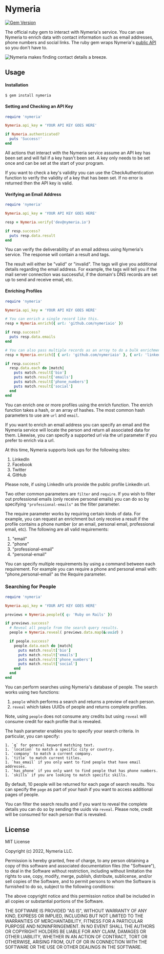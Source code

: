 # Nymeria

[![Gem Version](https://badge.fury.io/rb/nymeria.svg)](https://badge.fury.io/rb/nymeria)

The official ruby gem to interact with Nymeria's service. You can use Nymeria to enrich data with
contact information such as email addresses, phone numbers and social links. The ruby gem wraps
Nymeria's [public API](https://www.nymeria.io/developers) so you don't have to.

![Nymeria makes finding contact details a breeze.](https://www.nymeria.io/assets/images/marquee.png)

## Usage

#### Installation

```bash
$ gem install nymeria
```

#### Setting and Checking an API Key

```ruby
require 'nymeria'

Nymeria.api_key = 'YOUR API KEY GOES HERE'

if Nymeria.authenticated?
  puts 'Success!'
end
```

All actions that interact with the Nymeria service assume an API key has been
set and will fail if a key hasn't been set. A key only needs to be set once and
can be set at the start of your program.

If you want to check a key's validity you can use the CheckAuthentication
function to verify the validity of a key that has been set. If no error is
returned then the API key is valid.

#### Verifying an Email Address

```ruby
require 'nymeria'

Nymeria.api_key = 'YOUR API KEY GOES HERE'

resp = Nymeria.verify('dev@nymeria.io')

if resp.success?
  puts resp.data.result
end
```

You can verify the deliverability of an email address using Nymeria's service.
The response will contain a result and tags.

The result will either be "valid" or "invalid". The tags will give you
additional details regarding the email address. For example, the tags will tell
you if the mail server connection was successful, if the domain's DNS records
are set up to send and receive email, etc.

#### Enriching Profiles

```ruby
require 'nymeria'

Nymeria.api_key = 'YOUR API KEY GOES HERE'

# You can enrich a single record like this.
resp = Nymeria.enrich({ url: 'github.com/nymeriaio' })

if resp.success?
  puts resp.data.emails
end

# You can also pass multiple records as an array to do a bulk enrichment.
resp = Nymeria.enrich([ { url: 'github.com/nymeriaio' }, { url: 'linkedin.com/in/wozniaksteve' } ])

if resp.success?
  resp.data.each do |match|
    puts match.result['bio']
    puts match.result['emails']
    puts match.result['phone_numbers']
    puts match.result['social']
  end
end
```

You can enrich one or more profiles using the enrich function. The enrich
function takes a hash, or an array of hashes. The most common hash parameters to
use are `url` and `email`.

If you want to enrich an email address you can specify an email and the Nymeria
service will locate the person and return all associated data for them.
Likewise, you can specify a supported url via the url parameter if you prefer
to enrich via a url.

At this time, Nymeria supports look ups for the following sites:

1. LinkedIn
1. Facebook
1. Twitter
1. GitHub

Please note, if using LinkedIn urls provide the public profile
LinkedIn url.

Two other common parameters are `filter` and `require`. If you wish to filter out
professional emails (only receive personal emails) you can do so by specifying
`"professional-emails"` as the filter parameter.

The require parameter works by requiring certain kinds of data.  For example, you
can request an enrichment but only receive a result if the profile contains a phone
number (or an email, personal email, professional email, etc). The following are all
valid requirements:

1. "email"
1. "phone"
1. "professional-email"
1. "personal-email"

You can specify multiple requirements by using a command between each requirement.
For example you can require a phone and personal email with: "phone,personal-email"
as the Require parameter.

### Searching for People

```ruby
require 'nymeria'

Nymeria.api_key = 'YOUR API KEY GOES HERE'

previews = Nymeria.people({ q: 'Ruby on Rails' })

if previews.success?
  # Reveal all people from the search query results.
  people = Nymeria.reveal( previews.data.map(&:uuid) )

  if people.success?
    people.data.each do |match|
      puts match.result['bio']
      puts match.result['emails']
      puts match.result['phone_numbers']
      puts match.result['social']
    end
  end
end
```

You can perform searches using Nymeria's database of people. The search works using two functions:

1. `people` which performs a search and returns a preview of each person.
1. `reveal` which takes UUIDs of people and returns complete profiles.

Note, using `people` does not consume any credits but using `reveal` will consume credit for each
profile that is revealed.

The hash parameter enables you to specify your search criteria. In particular, you can specify:

    1. `q` for general keyword matching text.
    1. `location` to match a specific city or country.
    1. `company` to match a current company.
    1. `title` to match current titles.
    1. `has_email` if you only want to find people that have email addresses.
    1. `has_phone` if you only want to find people that has phone numbers.
    1. `skills` if you are looking to match specific skills.

By default, 10 people will be returned for each page of search results. You can specify the `page`
as part of your hash if you want to access additional pages of people.

You can filter the search results and if you want to reveal the complete details you can do so
by sending the uuids via `reveal`. Please note, credit will be consumed for each person that is revealed.

## License

MIT License

Copyright (c) 2022, Nymeria LLC.

Permission is hereby granted, free of charge, to any person obtaining a copy
of this software and associated documentation files (the "Software"), to deal
in the Software without restriction, including without limitation the rights
to use, copy, modify, merge, publish, distribute, sublicense, and/or sell
copies of the Software, and to permit persons to whom the Software is
furnished to do so, subject to the following conditions:

The above copyright notice and this permission notice shall be included in all
copies or substantial portions of the Software.

THE SOFTWARE IS PROVIDED "AS IS", WITHOUT WARRANTY OF ANY KIND, EXPRESS OR
IMPLIED, INCLUDING BUT NOT LIMITED TO THE WARRANTIES OF MERCHANTABILITY,
FITNESS FOR A PARTICULAR PURPOSE AND NONINFRINGEMENT. IN NO EVENT SHALL THE
AUTHORS OR COPYRIGHT HOLDERS BE LIABLE FOR ANY CLAIM, DAMAGES OR OTHER
LIABILITY, WHETHER IN AN ACTION OF CONTRACT, TORT OR OTHERWISE, ARISING FROM,
OUT OF OR IN CONNECTION WITH THE SOFTWARE OR THE USE OR OTHER DEALINGS IN THE
SOFTWARE.
